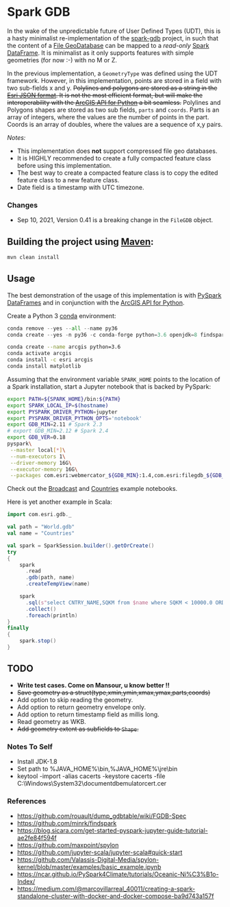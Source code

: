 # Spark GDB

In the wake of the unpredictable future of User Defined Types (UDT), this is a hasty minimalist re-implementation of the [spark-gdb](https://github.com/mraad/spark-gdb) project, in such that the content of a [File GeoDatabase](https://www.esri.com/news/arcuser/0309/files/9reasons.pdf) can be mapped to a *read-only* [Spark DataFrame](https://spark.apache.org/docs/latest/sql-programming-guide.html).  It is minimalist as it only supports features with simple geometries (for now :-) with no M or Z.

In the previous implementation, a `GeometryType` was defined using the UDT framework. However, in this implementation, points are stored in a field with two sub-fields x and y. 
~~Polylines and polygons are stored as a string in the [Esri JSON format](https://developers.arcgis.com/documentation/common-data-types/geometry-objects.htm).  It is not the most efficient format, but will make the interoperability with the [ArcGIS API for Python](https://developers.arcgis.com/python/) a bit seamless.~~ Polylines and Polygons shapes are stored as two sub fields, `parts` and `coords`. Parts is an array of integers, where the values are the number of points in the part. Coords is an array of doubles, where the values are a sequence of x,y pairs.

*Notes:*

- This implementation does **not** support compressed file geo databases.
- It is HIGHLY recommended to create a fully compacted feature class before using this implementation.
- The best way to create a compacted feature class is to copy the edited feature class to a new feature class.
- Date field is a timestamp with UTC timezone.

### Changes

- Sep 10, 2021, Version 0.41 is a breaking change in the `FileGDB` object.

## Building the project using [Maven](https://maven.apache.org/):

```bash
mvn clean install
```

## Usage

The best demonstration of the usage of this implementation is with [PySpark DataFrames](https://docs.databricks.com/spark/latest/dataframes-datasets/introduction-to-dataframes-python.html) and in conjunction with the [ArcGIS API for Python](https://developers.arcgis.com/python/).

Create a Python 3 [conda](https://conda.io/docs/) environment:

```python
conda remove --yes --all --name py36
conda create --yes -n py36 -c conda-forge python=3.6 openjdk=8 findspark py4j
```

```bash
conda create --name arcgis python=3.6
conda activate arcgis
conda install -c esri arcgis
conda install matplotlib
```

Assuming that the environment variable `SPARK_HOME` points to the location of a Spark installation, start a Jupyter notebook that is backed by PySpark:

```bash
export PATH=${SPARK_HOME}/bin:${PATH}
export SPARK_LOCAL_IP=$(hostname)
export PYSPARK_DRIVER_PYTHON=jupyter
export PYSPARK_DRIVER_PYTHON_OPTS='notebook'
export GDB_MIN=2.11 # Spark 2.3
# export GDB_MIN=2.12 # Spark 2.4
export GDB_VER=0.18
pyspark\
 --master local[*]\
 --num-executors 1\
 --driver-memory 16G\
 --executor-memory 16G\
 --packages com.esri:webmercator_${GDB_MIN}:1.4,com.esri:filegdb_${GDB_MIN}:${GDB_VER}
```

Check out the [Broadcast](Broadcast.ipynb) and [Countries](Countries.ipynb) example notebooks.

Here is yet another example in Scala:

```scala
import com.esri.gdb._

val path = "World.gdb"
val name = "Countries"

val spark = SparkSession.builder().getOrCreate()
try
{
    spark
      .read
      .gdb(path, name)
      .createTempView(name)

    spark
      .sql(s"select CNTRY_NAME,SQKM from $name where SQKM < 10000.0 ORDER BY SQKM DESC LIMIT 10")
      .collect()
      .foreach(println)
}
finally
{
    spark.stop()
}
```

## TODO

- **Write test cases. Come on Mansour, u know better !!**
- ~~Save geometry as a struct(type,xmin,ymin,xmax,ymax,parts,coords)~~
- Add option to skip reading the geometry.
- Add option to return geometry envelope only.
- Add option to return timestamp field as millis long.
- Read geometry as WKB.
- ~~Add geometry extent as subfields to `Shape`.~~

### Notes To Self

- Install JDK-1.8
- Set path to %JAVA_HOME%\bin,%JAVA_HOME%\jre\bin
- keytool -import -alias cacerts -keystore cacerts -file C:\Windows\System32\documentdbemulatorcert.cer

### References

- https://github.com/rouault/dump_gdbtable/wiki/FGDB-Spec
- https://github.com/minrk/findspark
- https://blog.sicara.com/get-started-pyspark-jupyter-guide-tutorial-ae2fe84f594f
- https://github.com/maxpoint/spylon
- https://github.com/jupyter-scala/jupyter-scala#quick-start
- https://github.com/Valassis-Digital-Media/spylon-kernel/blob/master/examples/basic_example.ipynb
- https://ncar.github.io/PySpark4Climate/tutorials/Oceanic-Ni%C3%B1o-Index/
- https://medium.com/@marcovillarreal_40011/creating-a-spark-standalone-cluster-with-docker-and-docker-compose-ba9d743a157f
